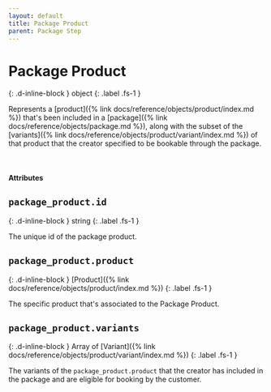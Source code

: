 ```yaml
---
layout: default
title: Package Product
parent: Package Step
---
```


# Package Product
{: .d-inline-block }
object
{: .label .fs-1 }

Represents a [product]({% link docs/reference/objects/product/index.md %}) that's been included in a [package]({% link docs/reference/objects/package.md %}), along with the subset of the [variants]({% link docs/reference/objects/product/variant/index.md %}) of that product that the creator specified to be bookable through the package.

<br>

#### Attributes

## `package_product.id`
{: .d-inline-block }
string
{: .label .fs-1 }

The unique id of the package product.

## `package_product.product`
{: .d-inline-block }
[Product]({% link docs/reference/objects/product/index.md %})
{: .label .fs-1 }

The specific product that's associated to the Package Product.

## `package_product.variants`
{: .d-inline-block }
Array of [Variant]({% link docs/reference/objects/product/variant/index.md %})
{: .label .fs-1 }

The variants of the `package_product.product` that the creator has included in the package and are eligible for booking by the customer.
